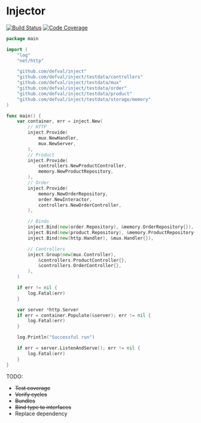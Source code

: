 # Injector
[![Build Status](https://img.shields.io/travis/defval/inject.svg?style=for-the-badge&logo=travis)](https://travis-ci.org/defval/inject)
[![Code Coverage](https://img.shields.io/codecov/c/github/defval/inject.svg?style=for-the-badge&logo=codecov)](https://codecov.io/gh/defval/inject)

```go
package main

import (
	"log"
	"net/http"

	"github.com/defval/inject"
	"github.com/defval/inject/testdata/controllers"
	"github.com/defval/inject/testdata/mux"
	"github.com/defval/inject/testdata/order"
	"github.com/defval/inject/testdata/product"
	"github.com/defval/inject/testdata/storage/memory"
)

func main() {
	var container, err = inject.New(
		// HTTP
		inject.Provide(
			mux.NewHandler,
			mux.NewServer,
		),
		// Product
		inject.Provide(
			controllers.NewProductController,
			memory.NewProductRepository,
		),
		// Order
		inject.Provide(
			memory.NewOrderRepository,
			order.NewInteractor,
			controllers.NewOrderController,
		),

		// Binds
		inject.Bind(new(order.Repository), &memory.OrderRepository{}),
		inject.Bind(new(product.Repository), &memory.ProductRepository{}),
		inject.Bind(new(http.Handler), &mux.Handler{}),

		// Controllers
		inject.Group(new(mux.Controller),
			&controllers.ProductController{},
			&controllers.OrderController{},
		),
	)

	if err != nil {
		log.Fatal(err)
	}

	var server *http.Server
	if err = container.Populate(&server); err != nil {
		log.Fatal(err)
	}

	log.Println("Successful run")

	if err = server.ListenAndServe(); err != nil {
		log.Fatal(err)
	}
}

```

TODO:
- ~~Test coverage~~
- ~~Verify cycles~~
- ~~Bundles~~
- ~~Bind type to interfaces~~
- Replace dependency
